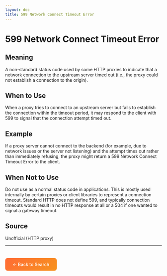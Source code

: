 ```yaml
---
layout: doc
title: 599 Network Connect Timeout Error
---
```


# 599 Network Connect Timeout Error

## Meaning

A non-standard status code used by some HTTP proxies to indicate that a network connection to the upstream server timed out (i.e., the proxy could not establish a connection to the origin).

## When to Use

When a proxy tries to connect to an upstream server but fails to establish the connection within the timeout period, it may respond to the client with 599 to signal that the connection attempt timed out.

## Example

If a proxy server cannot connect to the backend (for example, due to network issues or the server not listening) and the attempt times out rather than immediately refusing, the proxy might return a 599 Network Connect Timeout Error to the client.

## When Not to Use

Do not use as a normal status code in applications. This is mostly used internally by certain proxies or client libraries to represent a connection timeout. Standard HTTP does not define 599, and typically connection timeouts would result in no HTTP response at all or a 504 if one wanted to signal a gateway timeout.

## Source

Unofficial (HTTP proxy)

---

<div style="margin-top: 40px;">
  <a href="/" style="display: inline-block; padding: 12px 24px; background: linear-gradient(135deg, #ff6b35, #f7931e); color: white; text-decoration: none; border-radius: 8px; font-weight: 500;">← Back to Search</a>
</div>
